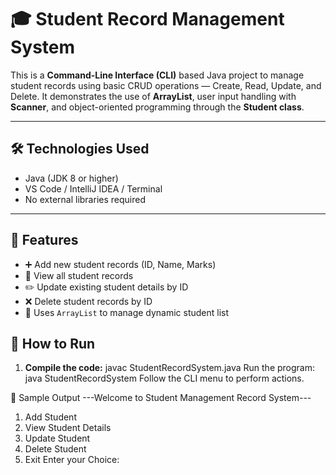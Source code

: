 # 🎓 Student Record Management System

This is a **Command-Line Interface (CLI)** based Java project to manage student records using basic CRUD operations — Create, Read, Update, and Delete. It demonstrates the use of **ArrayList**, user input handling with **Scanner**, and object-oriented programming through the **Student class**.

---

## 🛠️ Technologies Used
- Java (JDK 8 or higher)
- VS Code / IntelliJ IDEA / Terminal
- No external libraries required

---

## 📌 Features
- ➕ Add new student records (ID, Name, Marks)
- 📄 View all student records
- ✏️ Update existing student details by ID
- ❌ Delete student records by ID
- 🧠 Uses `ArrayList` to manage dynamic student list

## 🚀 How to Run

1. **Compile the code:**
   javac StudentRecordSystem.java
Run the program:
java StudentRecordSystem
Follow the CLI menu to perform actions.

🧠 Sample Output
---Welcome to Student Management Record System---
1) Add Student
2) View Student Details
3) Update Student
4) Delete Student
5) Exit
Enter your Choice:
